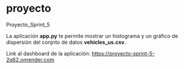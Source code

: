# proyecto
Proyecto_Sprint_5

La aplicación **app.py** te permite mostrar un histograma y un gráfico de dispersión del conjnto de datos **vehicles_us.csv**.

Link al dashboard de la aplicación: https://proyecto-sprint-5-2q62.onrender.com